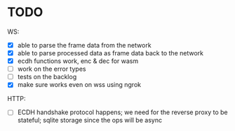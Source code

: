 # TODO

WS:

- [x] able to parse the frame data from the network
- [x] able to parse processed data as frame data back to the network
- [x] ecdh functions work, enc & dec for wasm
- [ ] work on the error types
- [ ] tests on the backlog
- [x] make sure works even on wss using ngrok

HTTP:

- [ ] ECDH handshake protocol happens; we need for the reverse proxy to be stateful; sqlite storage since the ops will be async